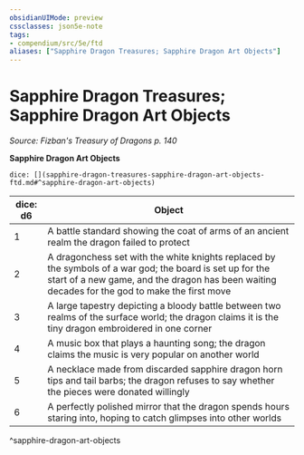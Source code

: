 ```yaml
---
obsidianUIMode: preview
cssclasses: json5e-note
tags:
- compendium/src/5e/ftd
aliases: ["Sapphire Dragon Treasures; Sapphire Dragon Art Objects"]
---
```

# Sapphire Dragon Treasures; Sapphire Dragon Art Objects
*Source: Fizban's Treasury of Dragons p. 140* 

**Sapphire Dragon Art Objects**

`dice: [](sapphire-dragon-treasures-sapphire-dragon-art-objects-ftd.md#^sapphire-dragon-art-objects)`

| dice: d6 | Object |
|----------|--------|
| 1 | A battle standard showing the coat of arms of an ancient realm the dragon failed to protect |
| 2 | A dragonchess set with the white knights replaced by the symbols of a war god; the board is set up for the start of a new game, and the dragon has been waiting decades for the god to make the first move |
| 3 | A large tapestry depicting a bloody battle between two realms of the surface world; the dragon claims it is the tiny dragon embroidered in one corner |
| 4 | A music box that plays a haunting song; the dragon claims the music is very popular on another world |
| 5 | A necklace made from discarded sapphire dragon horn tips and tail barbs; the dragon refuses to say whether the pieces were donated willingly |
| 6 | A perfectly polished mirror that the dragon spends hours staring into, hoping to catch glimpses into other worlds |
^sapphire-dragon-art-objects